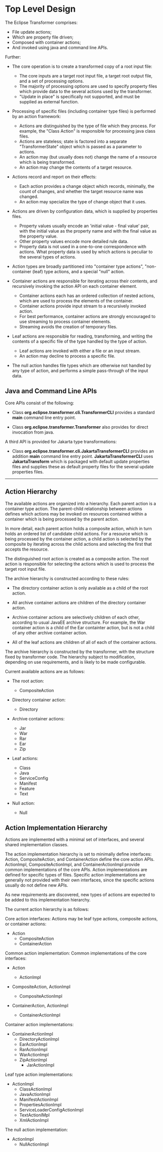 # Top Level Design

The Eclipse Transformer comprises:

* File update actions;
* Which are property file driven;
* Composed with container actions;
* And invoked using java and command line APIs.

Further:

* The core operation is to create a transformed copy of a root input file:
  * The core inputs are a target root input file, a target root output file, and a set of processing options.
  * The majority of processing options are used to specify property files which provide data to the several actions used by the transformer.
  * "Update in place" is specifically not supported, and must be supplied as external function.

* Processing of specific files (including container type files) is performed by an action framework:
  * Actions are distinguished by the type of file which they process.  For example, the "Class Action" is responsible for processing java class files.
  * Actions are stateless; state is factored into a separate "TransformerState" object which is passed as a parameter to actions.
  * An action may (but usually does not) change the name of a resource which is being transformed.
  * An action may change the contents of a target resource.

* Actions record and report on their effects:
  * Each action provides a change object which records, minimally, the count of changes, and whether the target resource name was changed.
  * An action may specialize the type of change object that it uses.

* Actions are driven by configuration data, which is supplied by properties files.
  * Property values usually encode an 'initial value - final value' pair, with the initial value as the property name and with the final value as the property value.
  * Other property values encode more detailed rule data.
  * Property data is not used in a one-to-one correspondence with actions.  What property data is used by which actions is peculiar to the several types of actions.

* Action types are broadly partitioned into "container type actions", "non-container (leaf) type actions, and a special "null" action.

* Container actions are responsible for iterating across their contents, and recursively invoking the action API on each container element.
  * Container actions each has an ordered collection of nested actions, which are used to process the elements of the container.
  * Container actions provide input stream to a recursively invoked action.
  * For best performance, container actions are strongly encouraged to use streaming to process container elements.
  * Streaming avoids the creation of temporary files.

* Leaf actions are responsible for reading, transforming, and writing the contents of a specific file of the type handled by the type of action.
   * Leaf actions are invoked with either a file or an input stream.
   * An action may decline to process a specific file.

* The null action handles file types which are otherwise not handled by any type of action, and performs a simple pass-through of the input data.

## Java and Command Line APIs

Core APIs consist of the following:

* Class **org.eclipse.transformer.cli.TransformerCLI** provides a standard **main** command line entry point.

* Class **org.eclipse.transformer.Transformer** also provides for direct invocation from java.

A third API is provided for Jakarta type transformations:

* Class **org.eclipse.transformer.cli.JakartaTransformerCLI** provides an addition **main** command line entry point.  **JakartaTransformerCLI** uses **JakartaTransform** which is packaged with default update properties files and supplies these as default property files for the several update properties files.

------

## Action Hierarchy

The available actions are organized into a hierarchy.  Each parent action is a container type action.  The parent-child relationship between actions defines which actions may be invoked on resources contained within a container which is being processed by the parent action.

In more detail, each parent action holds a composite action, which in turn holds an ordered list of candidate child actions.  For a resource which is being processed by the container action, a child action is selected by the composite by iterating across the child actions and selecting the first that accepts the resource.

The distinguished root action is created as a composite action.  The root action is responsible for selecting the actions which is used to process the target root input file.

The archive hierarchy is constructed according to these rules:

* The directory container action is only available as a child of the root action.

* All archive container actions are children of the directory container action.

* Archive container actions are selectively children of each other, according to usual JavaEE archive structure.  For example, the War container action is a child of the Ear containter action, but is not a child of any other archive container action.

* All of the leaf actions are children of all of each of the container actions.

The archive hierarchy is constructed by the transformer, with the structure fixed by transformer code.  The hierarchy  subject to modification, depending on use requirements, and is likely to be made configurable.

Current available actions are as follows:

* The root action:
  * CompositeAction

* Directory container action:
  * Directory

* Archive container actions:
  * Jar
  * War
  * Rar
  * Ear
  * Zip

* Leaf actions:
  * Class
  * Java
  * ServiceConfig
  * Manifest
  * Feature
  * Text

* Null action:
  * Null

## Action Implementation Hierarchy

Actions are implemented with a minimal set of interfaces, and several shared implementation classes.

The action implementation hierarchy is set to minimally define interfaces: Action, CompositeAction, and ContainerAction define the core action APIs.  ActionImpl, CompositeActionImpl, and ContainerActionImpl provide common implementations of the core APIs.  Action implementations are defined for specific types of files.  Specific action implementations are generally not provided with their own interfaces, since the specific actions usually do not define new APIs.

As new requirements are discovered, new types of actions are expected to be added to this implementation hierarchy.

The current action hierarchy is as follows:

Core action interfaces: Actions may be leaf type actions, composite actions, or container actions:

* Action
  * CompositeAction
  * ContainerAction

Common action implementation: Common implementations of the core interfaces:

* Action
  * ActionImpl

* CompositeAction, ActionImpl
  * CompositeActionImpl

* ContainerAction, ActionImpl
  * ContainerActionImpl

Container action implementations:

* ContainerActionImpl
  * DirectoryActionImpl
  * EarActionImpl
  * RarActionImpl
  * WarActionImpl
  * ZipActionImpl
    * JarActionImpl

Leaf type action implementations:

* ActionImpl
  * ClassActionImpl
  * JavaActionImpl
  * ManifestActionImpl
  * PropertiesActionImpl
  * ServiceLoaderConfigActionImpl
  * TextActionIMpl
  * XmlActionImpl

The null action implementation:

* ActionImpl
  * NullActionImpl



      